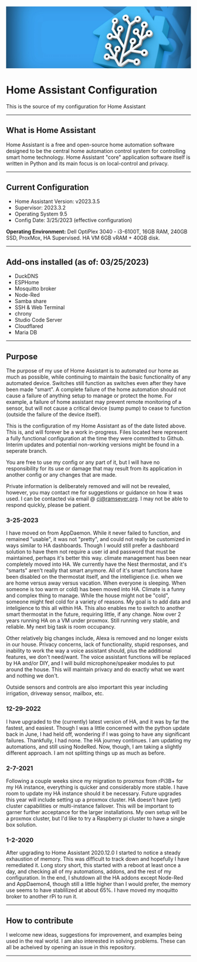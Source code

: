 ![HALogo](https://github.com/cjramseyer/home-assistant/blob/main/images/homeassistant-1920x1080.jpg)

# Home Assistant Configuration

This is the source of my configuration for Home Assistant

----

## What is Home Assistant

Home Assistant is a free and open-source home automation software designed to be the central home automation control system for controlling smart home technology. Home Assistant "core" application software itself is written in Python and its main focus is on local-control and privacy.

----

## Current Configuration

- Home Assistant Version: v2023.3.5
- Supervisor: 2023.3.2
- Operating System 9.5
- Config Date: 3/25/2023 (effective configuration)

**Operating Environment:** Dell OptiPlex 3040 - i3-6100T, 16GB RAM, 240GB SSD, ProxMox, HA Supervised.  HA VM 6GB vRAM + 40GB disk.

----

## Add-ons installed (as of: 03/25/2023)

- DuckDNS
- ESPHome
- Mosquitto broker
- Node-Red
- Samba share
- SSH & Web Terminal
- chrony
- Studio Code Server
- Cloudflared
- Maria DB

----

## Purpose

The purpose of my use of Home Assistant is to automated our home as much as possible, while continuing to maintain the basic functionality of any automated device.
Switches still function as switches even after they have been made "smart".
A complete failure of the home automation should not cause a failure of anything setup to manage or protect the home.
For example, a failure of home assistant may prevent remote monitoring of a sensor, but will not cause a critical device (sump pump) to cease to function 
(outside the failure of the device itself).

This is the configuration of my Home Assistant as of the date listed above.  This is, and will forever be a work in-progress.
Files located here represent a fully functional configuration at the time they were committed to Github.
Interim updates and potential non-working versions might be found in a seperate branch.

You are free to use my config or any part of it, but I will have no responsibility for its use or damage that may result
from its application in another config or any changes that are made.

Private information is deliberately removed and will not be revealed, however, you may contact me for suggestions or guidance
on how it was used.  I can be contacted via email @ cj@ramseyer.org.  I may not be able to respond quickly, please be patient.

### 3-25-2023

I have moved on from AppDaemon.  While it never failed to function, and remained "usable", it was not "pretty", and could not really be customized in ways similar to HA dashboards.  Though I would still prefer a dashboard solution to have them not require a user id and password that must be maintained, perhaps it's better this way.  climate management has been near completely moved into HA.  We currently have the Nest thermostat, and it's "smarts" aren't really that smart anymore.  All of it's smart functions have been disabled on the thermostat itself, and the intelligience (i.e. when we are home versus away versus vacation.  When everyone is sleeping.  When someone is too warm or cold) has been moved into HA.  Climate is a funny and complex thing to manage.  While the house might not be "cold", someone might feel cold for a variety of reasons.  My goal is to add data and inteligience to this all within HA.  This also enables me to switch to another smart thermostat in the future, requiring little, if any change.
Now over 2 years running HA on a VM under proxmox.  Still running very stable, and reliable.  My next big task is room occupancy.

Other relatively big changes include, Alexa is removed and no longer exists in our house.  Privacy concerns, lack of functionality, stupid responses, and inability to work the way a voice assistant should, plus the additional features, we don't need/want.  The voice assistant functions will be replaced by HA and/or DIY, and I will build microphone/speaker modules to put around the house.  This will maintain privacy and do exactly what we want and nothing we don't.

Outside sensors and controls are also important this year including irrigation, driveway sensor, mailbox, etc.

### 12-29-2022

I have upgraded to the (currently) latest version of HA, and it was by far the fastest, and easiest.  Though I was a little concerned with the python update back in June, I had held off, wondering if I was going to have any significant failures.  Thankfully, I had none.  The HA journey continues.
I am updating my automations, and still using NodeRed.  Now, though, I am taking a slightly different approach.  I am not splitting things up as much as before.

### 2-7-2021

Following a couple weeks since my migration to proxmox from rPi3B+ for my HA instance, everything is quicker and considerably more stable.  I have room to update my HA instance should it be necessary.  Future upgrades this year will include setting up a proxmox cluster.  HA doesn't have (yet) cluster capabilities or multi-instance failover.  This will be important to garner further acceptance for the larger installations.  My own setup will be a proxmox cluster, but I'd like to try a Raspberry pi cluster to have a single box solution.

### 1-2-2020

After upgrading to Home Assistant 2020.12.0 I started to notice a steady exhaustion of memory.  This was difficult to track down and hopefully I have remediated it.
Long story short, this started with a reboot at least once a day, and checking all of my automations, addons, and the rest of my configuration.  In the end, I shutdown all the HA addons except Node-Red and AppDaemon4, though still a little higher than I would prefer, the memory use seems to have stablilized at about 65%.  I have moved my moquitto broker to another rPi to run it.


----

## How to contribute

I welcome new ideas, suggestions for improvement, and examples being used in the real world.  I am also interested in solving problems.
These can all be acheived by opening an issue in this repository.  

----
